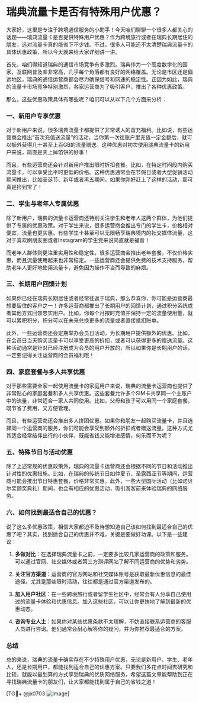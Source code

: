 # 瑞典流量卡是否有特殊用户优惠？

大家好，这里是专注于跨境通信服务的小助手！今天咱们聊聊一个很多人都关心的话题——瑞典流量卡是否提供特殊用户优惠？作为跨境旅行或者在瑞典长期居住的朋友，选对流量卡真的能省下不少钱。不过，很多人可能还不太清楚瑞典流量卡的具体优惠政策，所以今天就来给大家详细讲一讲。

首先，咱们得知道瑞典的通信市场竞争有多激烈。瑞典作为一个高度数字化的国家，互联网普及率非常高，几乎每个角落都有良好的网络覆盖。无论是市区还是偏远地区，瑞典的通信运营商都会尽力确保信号和网速的稳定性。正因为如此，瑞典的流量卡市场竞争特别激烈，各家运营商为了吸引客户，推出了各种优惠政策。

那么，这些优惠政策具体有哪些呢？咱们可以从以下几个方面来分析：

### 一、新用户专享优惠

对于新用户来说，很多瑞典流量卡都提供了非常诱人的首充福利。比如说，有些运营商会推出“首次充值送流量”的活动，当你第一次往账户里充值一定金额后，就可以额外获得几十甚至上百GB的流量赠送。这种优惠对初次使用瑞典流量卡的新用户来说，简直是天上掉馅饼的好事！

而且，有些运营商还会针对新用户推出限时折扣套餐。比如，在特定时间段内购买流量卡，可以享受比平时更低的价格。这种优惠通常会在节假日或者大型促销活动期间推出，比如圣诞节、新年或者黑五期间。如果你刚好赶上了这样的活动，那可真是捡到宝了！

### 二、学生与老年人专属优惠

除了新用户，瑞典的流量卡运营商还特别关注学生和老年人这两个群体，为他们提供了专属的优惠政策。对于学生来说，很多运营商会推出专门的学生卡，价格相对便宜，流量也更实惠。有些学生卡甚至可以无限畅享瑞典境内的社交媒体流量，这对于喜欢刷朋友圈或者Instagram的学生党来说简直就是福音！

而老年人群体则更注重实用性和稳定性。很多运营商会推出老年套餐，不仅价格实惠，而且流量使用起来也非常稳定。一些运营商还会提供免费的技术支持服务，帮助老年人更好地使用流量卡，避免因为操作不当而导致的麻烦。

### 三、长期用户回馈计划

如果你已经在瑞典长期居住或者经常往返于瑞典，那么恭喜你，你可能是运营商最想要留住的客户之一！许多运营商都推出了长期用户的回馈计划，通过积分系统或者其他方式回馈忠实用户。比如，你每个月按时充值并保持一定的流量使用量，就可以累积积分，积分可以在未来兑换更多的流量或者直接抵扣账单。

此外，一些运营商还会定期举办会员日活动，为长期用户提供额外的优惠。比如，在会员日当天购买流量卡可以享受更高的折扣，或者可以获得更多的赠送流量。这种活动通常是针对已经注册成为会员的用户开放的，所以如果你是长期用户的话，一定要记得关注运营商的会员福利哦！

### 四、家庭套餐与多人共享优惠

对于那些需要全家一起使用流量卡的家庭用户来说，瑞典的流量卡运营商也提供了非常贴心的家庭套餐和多人共享优惠。这些套餐允许多个SIM卡共享同一个主账户中的流量，非常适合一家人共同使用。比如，父母和孩子可以用同一个家庭套餐，既节省了费用，又方便管理。

而且，有些运营商还会推出多人拼团优惠。如果你和朋友一起购买流量卡，并且选择同一个运营商的服务，你们可能会享受到额外的折扣或者赠送流量。这种方式尤其适合经常结伴出行的小伙伴，既能省钱又能增进感情，何乐而不为呢？

### 五、特殊节日与活动优惠

除了上述常规的优惠政策外，瑞典的流量卡运营商还会根据不同的节日和活动推出针对性的优惠措施。比如，在瑞典的传统节日如仲夏节、圣露西亚节等期间，运营商可能会推出节日特惠套餐，价格非常实惠。此外，一些大型国际活动（比如诺贝尔奖颁奖典礼）期间，也会有相应的优惠活动，吸引游客前来体验瑞典的网络服务。

### 六、如何找到最适合自己的优惠？

说了这么多优惠政策，相信大家都迫不及待想知道自己该如何找到最适合自己的优惠了吧？其实，找到适合自己的优惠并不难，关键是要做好功课。以下是一些建议：

1. **多做对比**：在选择瑞典流量卡之前，一定要多比较几家运营商的政策和服务。可以通过官网、社交媒体或者第三方测评网站了解不同运营商的优势和劣势。
   
2. **关注官方渠道**：运营商的官方网站和社交媒体账号是获取最新优惠信息的最佳途径。尤其是那些限时活动，往往都是通过官方渠道发布的。

3. **加入用户社区**：在一些跨境旅行或者留学生社区中，经常会有人分享自己使用过的流量卡体验和优惠信息。加入这些社区，可以让你更快地了解到最新的优惠动态。

4. **咨询专业人士**：如果你对某些优惠条款不太理解，不妨直接联系运营商的客服人员进行咨询。他们通常会耐心解答你的疑问，并为你推荐最适合的方案。

### 总结

总的来说，瑞典的流量卡确实存在不少特殊用户优惠，无论是新用户、学生、老年人，还是长期用户，都能找到适合自己的优惠方案。只要我们多花点时间去研究和比较，就能以最划算的方式享受瑞典的优质网络服务。希望这篇文章能帮助到正在寻找瑞典流量卡的朋友们，让大家都能找到属于自己的省钱之道！

[TG💪+ @jx0703 ![Image](https://github.com/user-attachments/assets/dbca1d08-cadb-493c-b0ec-ad6f7a83f270)]